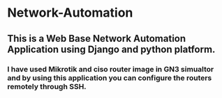 # Network-Automation
## This is a Web Base Network Automation Application using Django and python platform.
### I have used Mikrotik and ciso router image in GN3 simualtor and by using this application you can configure the routers remotely through SSH.
